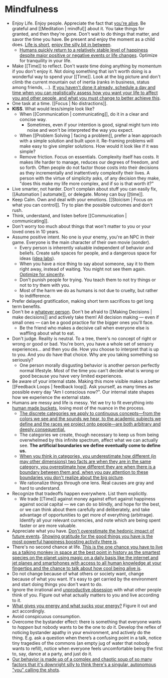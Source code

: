 # Mindfulness

- Enjoy Life. Enjoy people. Appreciate the fact that [you're alive](https://youtu.be/9D05ej8u-gU). Be grateful and [[Meditation | mindful]] about it. You take things for granted, and then they're gone. Don't wait to do things that matter, and savor the time you have. Be present and enjoy the moment as a child does. [Life is short](http://paulgraham.com/vb.html), [enjoy the silly bit in between](https://youtu.be/-mu780uB7mI).
	- [Humans quickly return to a relatively stable level of happiness despite major positive or negative events or life changes](https://en.wikipedia.org/wiki/Hedonic_treadmill). Optimize for tranquility in your life.
- Make [[Time]] to reflect. Don't waste time doing anything by momentum if you don't enjoy it. Not doing something that isn't worth doing is a wonderful way to spend your [[Time]]. Look at the big picture and don't climb the current mountain out of inertia (ranks in business, status among friends, ...). [If you haven't done it already, schedule a day and time when you can realistically assess how you want your life to affect you and other people, and what you must change to better achieve this](https://www.lesswrong.com/posts/4psQW7vRwt7PE5Pnj/too-busy-to-think-about-life).
- One task at a time. [[Focus | No distractions]].
- **KISS**. What would less/simple look like?
	- When [[Communication | communicating]], do it in a clear and concise way.
		- Sometimes, even if your intention is good, signal might turn into noise and won't be interpreted the way you expect.
	- When [[Problem Solving | facing a problem]], prefer a lean approach with a simple solution and built upon it. Re-framing problems will make easy to give simpler solutions. How would it look like if it was simple?
	- Remove friction. Focus on essentials. Complexity itself has costs. It makes life harder to manage, reduces our degrees of freedom, and so forth. Often people do not factor those costs into their decisions as they incrementally and inattentively complexify their lives. A person with the virtue of simplicity asks, of any decision they make, "does this make my life more complex, and if so is that worth it?"
- Live smarter, not harder. Don't complain about stuff you can easily fix, [[Automation | automate]], or delegate. Money can buy [[time]].
- Keep Calm. Own and deal with your emotions. [[Stoicism | Focus on what you can control]]. Try to plan the possible outcomes and don't rush.
- Think, understand, and listen before [[Communication | communicating]].
- Don't worry too much about things that won't matter to you or your loved ones in 10 years.
- Assume positive intent. No one is your enemy, you're an NPC in their game. Everyone is the main character of their own movie (*sonder*).
	- Every person is inherently valuable independent of behavior and beliefs. Create safe spaces for people, and a dangerous space for ideas ([idea labs](https://twitter.com/waitbutwhy/status/1278035160454348800)).
	- When you have a nice thing to say about someone, say it to them right away, instead of waiting. You might not see them again.  [Optimize for sincerity](https://www.neelnanda.io/blog/mini-blog-post-10-seek-positive-externalities).
	- Don't punish people for trying. You teach them to not try things or not to try them with you.
	- Most of the harm we do as humans is not due to cruelty, but rather to indifference.
- Prefer delayed gratification, making short term sacrifices to get long term benefits.
- Don't be a [whatever person](https://medium.com/@courtneyseiter/the-tribe-of-whatever-or-how-i-learned-to-make-a-decision-8ab0a76f1f0c#.vj7olnmm5). Don't be afraid to [[Making Decisions | make decisions]] and actively take them! All decision making — even if small ones — can be a good practice for the bigger ones you'll face.
	- Be the friend who makes a decisive call when everyone else is waffling about what to eat.
- Don't judge. Reality is neutral. To a tree, there's no concept of right or wrong or good or bad. You're born, you have a whole set of sensory experiences... and then you die. How you choose to interpret that is up to you. And you do have that choice. Why are you taking something so seriously?
	- One person morally disgusting behavior is another person perfectly normal lifestyle. Most of the time you can't decide what is wrong or good because you have very limited experiences.
- Be aware of your internal state. Making this more visible makes a better [[Feedback Loops | feedback loop]]. Ask yourself, as many times as possible every day "Am I conscious now?". Our internal state shapes how we experience the external state.
- Humans are messy and life is messy. Yet we try to fit everything into [human made buckets](https://slatestarcodex.com/2014/11/21/the-categories-were-made-for-man-not-man-for-the-categories/), losing most of the nuance in the process.
	- [The discrete categories we apply to continuous concepts—from the colors we see and the sounds we hear, to the academic subjects we define and the races we project onto people—are both arbitrary and deeply consequential.](https://benn.substack.com/p/gerrymandering)
	- The categories we create, though necessary to keep us from being overwhelmed by this infinite spectrum, affect what we can actually see. **The artificial boundaries we define eventually come to define us.**
	- [When you think in categories, you underestimate how different (in may other dimensions) two facts are when they are in the same category, you overestimate how different they are when there is a boundary between them and, when you pay attention to these boundaries you don't realize about the big picture](https://www.youtube.com/watch?v=NNnIGh9g6fA).
	- We rationalize things through one lens. Real causes are gray and hard to understand.
- Recognize that tradeoffs happen everywhere. List them explicitly.
	- We trade [[Time]] against money against effort against happiness against social capital — we can do so blindly, and hope for the best, or we can think about them carefully and deliberately, and take advantage of opportunities to get more of everything (arbitrage). Identify all your relevant currencies, and note which are being spent faster or are more valuable.
- Appreciate what you have. [Don't overestimate the hedonic impact of future events](https://waitbutwhy.com/2013/11/life-is-picture-but-you-live-in-pixel.html). [Showing gratitude for the good things you have is the most powerful happiness boosting activity there is](https://youtu.be/WPPPFqsECz0).
- There's no second chance at life. [This is the one chance you have to live as a talking monkey in space at the best point in history as the smartest species on the planet using magic on a daily basis like the internet and jet planes and smartphones with access to all human knowledge at your fingertips and the chance to talk about how cool being alive is](https://youtu.be/VLAAy_pM-k8).
- Do not change because of what others or society want, change because of what you want. It's easy to get carried by the environment and start doing things you don't want to do.
- Ignore the irrational and [unproductive obsession](https://waitbutwhy.com/2014/06/taming-mammoth-let-peoples-opinions-run-life.html) with what other people think of you. Figure out what actually matters to you and live according to it.
- [What gives you energy and what sucks your energy?](https://twitter.com/rrhoover/status/1346268904239161344) Figure it out and act accordingly.
- Avoid conspicuous consumption.
- Overcome the bystander effect:  there is something that everyone wants to _happen_ but nobody wants to be the one to _do_ it. Develop the reflex of noticing bystander apathy in your environment, and actively do the thing. E.g. ask a question when there’s a confusing point in a talk, notice tiny tragedies of the commons (an empty jug of water that nobody wants to refill), notice when everyone feels uncomfortable being the first to, say, dance at a party, and just do it.
- [Our behavior is made up of a complex and chaotic soup of so many factors that it's downright silly to think there's a singular, autonomous "you" calling the shots](https://youtu.be/GRYcSuyLiJk).
